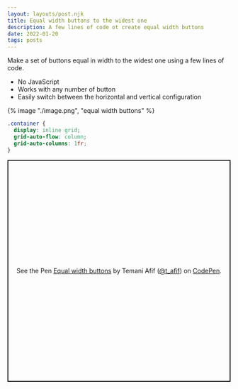 ```yaml
---
layout: layouts/post.njk
title: Equal width buttons to the widest one
description: A few lines of code ot create equal width buttons
date: 2022-01-20
tags: posts
---
```


Make a set of buttons equal in width to the widest one using a few lines of code.
* No JavaScript
* Works with any number of button
* Easily switch between the horizontal and vertical configuration

{% image "./image.png", "equal width buttons" %}

```css
.container {
  display: inline grid;
  grid-auto-flow: column;
  grid-auto-columns: 1fr;
}
```

<p class="codepen" data-height="500" data-default-tab="result" data-slug-hash="OJxYvJg" data-preview="true" data-user="t_afif" style="height: 500px; box-sizing: border-box; display: flex; align-items: center; justify-content: center; border: 2px solid; margin: 1em 0; padding: 1em;">
  <span>See the Pen <a href="https://codepen.io/t_afif/pen/OJxYvJg">
  Equal width buttons</a> by Temani Afif (<a href="https://codepen.io/t_afif">@t_afif</a>)
  on <a href="https://codepen.io">CodePen</a>.</span>
</p>
<script async src="https://cpwebassets.codepen.io/assets/embed/ei.js"></script>